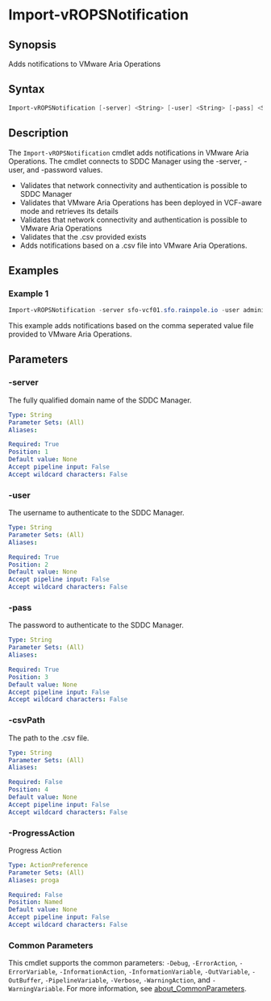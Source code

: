 # Import-vROPSNotification

## Synopsis

Adds notifications to VMware Aria Operations

## Syntax

```powershell
Import-vROPSNotification [-server] <String> [-user] <String> [-pass] <String> [[-csvPath] <String>] [-ProgressAction <ActionPreference>] [<CommonParameters>]
```

## Description

The `Import-vROPSNotification` cmdlet adds notifications in VMware Aria Operations.
The cmdlet connects to SDDC Manager using the -server, -user, and -password values.

- Validates that network connectivity and authentication is possible to SDDC Manager
- Validates that VMware Aria Operations has been deployed in VCF-aware mode and retrieves its details
- Validates that network connectivity and authentication is possible to VMware Aria Operations
- Validates that the .csv provided exists
- Adds notifications based on a .csv file into VMware Aria Operations.

## Examples

### Example 1

```powershell
Import-vROPSNotification -server sfo-vcf01.sfo.rainpole.io -user administrator@vsphere.local -pass VMw@re1! -csvPath .\SampleNotifications\aria-operations-notifications-vcf.csv
```

This example adds notifications based on the comma seperated value file provided to VMware Aria Operations.

## Parameters

### -server

The fully qualified domain name of the SDDC Manager.

```yaml
Type: String
Parameter Sets: (All)
Aliases:

Required: True
Position: 1
Default value: None
Accept pipeline input: False
Accept wildcard characters: False
```

### -user

The username to authenticate to the SDDC Manager.

```yaml
Type: String
Parameter Sets: (All)
Aliases:

Required: True
Position: 2
Default value: None
Accept pipeline input: False
Accept wildcard characters: False
```

### -pass

The password to authenticate to the SDDC Manager.

```yaml
Type: String
Parameter Sets: (All)
Aliases:

Required: True
Position: 3
Default value: None
Accept pipeline input: False
Accept wildcard characters: False
```

### -csvPath

The path to the .csv file.

```yaml
Type: String
Parameter Sets: (All)
Aliases:

Required: False
Position: 4
Default value: None
Accept pipeline input: False
Accept wildcard characters: False
```

### -ProgressAction

Progress Action

```yaml
Type: ActionPreference
Parameter Sets: (All)
Aliases: proga

Required: False
Position: Named
Default value: None
Accept pipeline input: False
Accept wildcard characters: False
```

### Common Parameters

This cmdlet supports the common parameters: `-Debug`, `-ErrorAction`, `-ErrorVariable`, `-InformationAction`, `-InformationVariable`, `-OutVariable`, `-OutBuffer`, `-PipelineVariable`, `-Verbose`, `-WarningAction`, and `-WarningVariable`. For more information, see [about_CommonParameters](http://go.microsoft.com/fwlink/?LinkID=113216).
